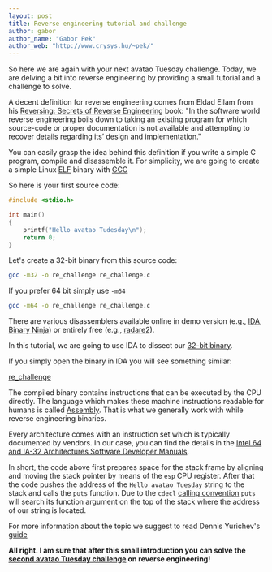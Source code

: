 ```yaml
---
layout: post
title: Reverse engineering tutorial and challenge
author: gabor
author_name: "Gabor Pek"
author_web: "http://www.crysys.hu/~pek/"
---
```

So here we are again with your next avatao Tuesday challenge. Today, we are delving a bit into reverse engineering by providing a small tutorial and a challenge to solve. 

A decent definition for reverse engineering comes from Eldad Eilam from  his [Reversing: Secrets of Reverse Engineering](http://eu.wiley.com/WileyCDA/WileyTitle/productCd-0764574817.html) book: "In the software world reverse engineering boils down to taking an existing program for which source-code or proper documentation is not available and attempting to recover details regarding its’ design and implementation." 

<!--excerpt-->

You can easily grasp the idea behind this definition if you write a simple C program, compile and disassemble it. For simplicity, we are going to create a simple Linux [ELF](https://en.wikipedia.org/wiki/Executable_and_Linkable_Format) binary with [GCC](https://gcc.gnu.org/)

So here is your first source code:

```c
#include <stdio.h>

int main()
{
    printf("Hello avatao Tudesday\n");
    return 0;
}

```

Let's create a 32-bit binary from this source code:

```bash
gcc -m32 -o re_challenge re_challenge.c
```

If you prefer 64 bit simply use `-m64`

```bash
gcc -m64 -o re_challenge re_challenge.c
```

There are various disassemblers available online in demo version (e.g., [IDA](https://www.hex-rays.com/products/ida/), [Binary Ninja](https://binary.ninja/demo.html)) or entirely free (e.g., [radare2](https://github.com/radare/radare2)).


In this tutorial, we are going to use IDA to dissect our [32-bit binary](../downloads/re_tuesday).

If you simply open the binary in IDA you will see something similar:


[re_challenge](../images/re_challenge.png)

The compiled binary contains instructions that can be executed by the CPU directly. The language which makes these machine instructions readable for humans is called [Assembly](https://en.wikipedia.org/wiki/Assembly_language). That is what we generally work with while reverse engineering binaries.

Every architecture comes with an instruction set which is typically documented by vendors. In our case, you can find the details in the [Intel 64 and IA-32 Architectures Software Developer  Manuals](http://www.intel.com/content/www/us/en/processors/architectures-software-developer-manuals.html).

In short, the code above first prepares space for the stack frame by aligning and moving the stack pointer by means of the `esp` CPU register. After that the code pushes the address of the `Hello avatao Tuesday` string to the stack and calls the `puts` function. Due to the `cdecl` [calling convention](http://www.agner.org/optimize/calling_conventions.pdf) `puts` will search its function argument on the top of the stack where the address of our string is located. 

For more information about the topic we suggest to read Dennis Yurichev's [guide](https://github.com/dennis714/RE-for-beginners)


**All right. I am sure that after this small introduction you can solve the [second avatao Tuesday challenge](https://platform.avatao.com/paths/2bf3c9cb-f759-4915-9a2f-f30164c45fce/challenges/82aced6a-baa8-4380-a553-a14ca304283d) on reverse engineering!**